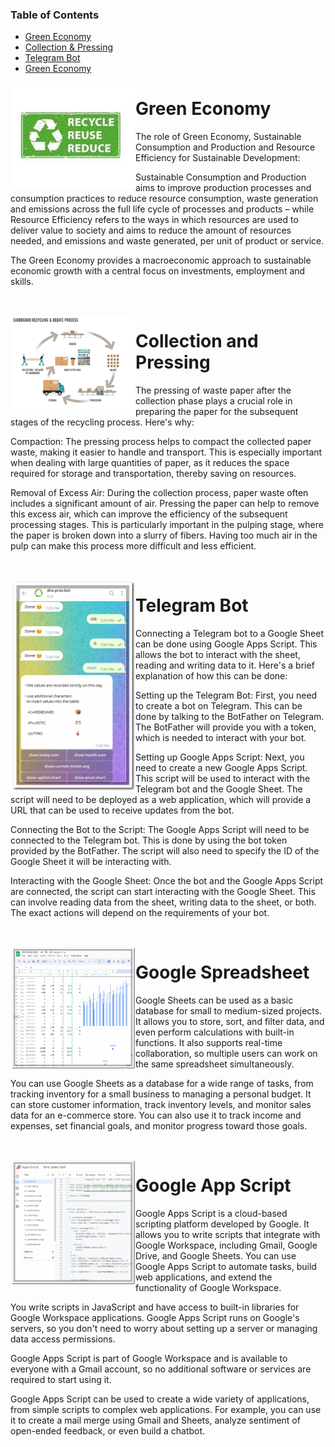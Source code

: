 ### Table of Contents
- [Green Economy](#green-economy)
- [Collection & Pressing](#collection-and-pressing)  
- [Telegram Bot](#telegram-bot)  
- [Green Economy](#green-economy)
  
<img align="left" width="200" src="https://github.com/414962002/dns-pres-bot/blob/main/img/4.jpg" />

# Green Economy

The role of Green Economy, Sustainable Consumption and Production and Resource Efficiency for Sustainable Development: 

Sustainable Consumption and Production aims to improve production processes and consumption practices to reduce resource consumption, waste generation and emissions across the full life cycle of processes and products – while Resource Efficiency refers to the ways in which resources are used to deliver value to society and aims to reduce the amount of resources needed, and emissions and waste generated, per unit of product or service. 

The Green Economy provides a macroeconomic approach to sustainable economic growth with a central focus on investments, employment and skills. 
  
&#8203;  
 
<img align="left" width="200" src="https://github.com/414962002/dns-pres-bot/blob/main/img/3.jpg" />

# Collection and Pressing

The pressing of waste paper after the collection phase plays a crucial role in preparing the paper for the subsequent stages of the recycling process. Here's why:

Compaction: The pressing process helps to compact the collected paper waste, making it easier to handle and transport. This is especially important when dealing with large quantities of paper, as it reduces the space required for storage and transportation, thereby saving on resources.

Removal of Excess Air: During the collection process, paper waste often includes a significant amount of air. Pressing the paper can help to remove this excess air, which can improve the efficiency of the subsequent processing stages. This is particularly important in the pulping stage, where the paper is broken down into a slurry of fibers. Having too much air in the pulp can make this process more difficult and less efficient.

&#8203;  
   
<img align="left" width="200" src="https://github.com/414962002/dns-pres-bot/blob/main/img/5.png" />

# Telegram Bot 

Connecting a Telegram bot to a Google Sheet can be done using Google Apps Script. This allows the bot to interact with the sheet, reading and writing data to it. Here's a brief explanation of how this can be done:

Setting up the Telegram Bot: First, you need to create a bot on Telegram. This can be done by talking to the BotFather on Telegram. The BotFather will provide you with a token, which is needed to interact with your bot.

Setting up Google Apps Script: Next, you need to create a new Google Apps Script. This script will be used to interact with the Telegram bot and the Google Sheet. The script will need to be deployed as a web application, which will provide a URL that can be used to receive updates from the bot.

Connecting the Bot to the Script: The Google Apps Script will need to be connected to the Telegram bot. This is done by using the bot token provided by the BotFather. The script will also need to specify the ID of the Google Sheet it will be interacting with.

Interacting with the Google Sheet: Once the bot and the Google Apps Script are connected, the script can start interacting with the Google Sheet. This can involve reading data from the sheet, writing data to the sheet, or both. The exact actions will depend on the requirements of your bot.

&#8203;  
   
<img align="left" width="200" src="https://github.com/414962002/dns-pres-bot/blob/main/img/2.png" />

# Google Spreadsheet 

Google Sheets can be used as a basic database for small to medium-sized projects. It allows you to store, sort, and filter data, and even perform calculations with built-in functions. It also supports real-time collaboration, so multiple users can work on the same spreadsheet simultaneously.

You can use Google Sheets as a database for a wide range of tasks, from tracking inventory for a small business to managing a personal budget. It can store customer information, track inventory levels, and monitor sales data for an e-commerce store. You can also use it to track income and expenses, set financial goals, and monitor progress toward those goals.

&#8203;  
   
<img align="left" width="200" src="https://github.com/414962002/dns-pres-bot/blob/main/img/6.png" />

# Google App Script 

Google Apps Script is a cloud-based scripting platform developed by Google. It allows you to write scripts that integrate with Google Workspace, including Gmail, Google Drive, and Google Sheets. You can use Google Apps Script to automate tasks, build web applications, and extend the functionality of Google Workspace.

You write scripts in JavaScript and have access to built-in libraries for Google Workspace applications. Google Apps Script runs on Google's servers, so you don't need to worry about setting up a server or managing data access permissions.

Google Apps Script is part of Google Workspace and is available to everyone with a Gmail account, so no additional software or services are required to start using it.

Google Apps Script can be used to create a wide variety of applications, from simple scripts to complex web applications. For example, you can use it to create a mail merge using Gmail and Sheets, analyze sentiment of open-ended feedback, or even build a chatbot.
